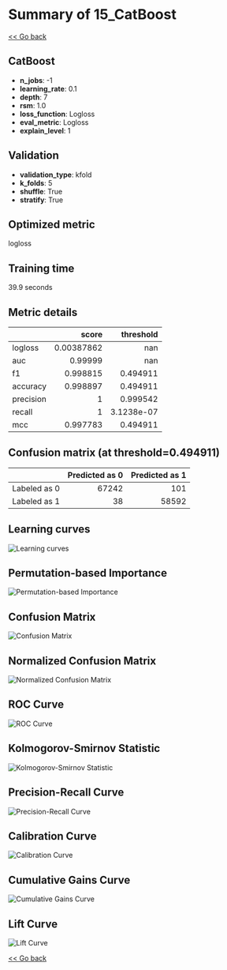# Summary of 15_CatBoost

[<< Go back](../README.md)


## CatBoost
- **n_jobs**: -1
- **learning_rate**: 0.1
- **depth**: 7
- **rsm**: 1.0
- **loss_function**: Logloss
- **eval_metric**: Logloss
- **explain_level**: 1

## Validation
 - **validation_type**: kfold
 - **k_folds**: 5
 - **shuffle**: True
 - **stratify**: True

## Optimized metric
logloss

## Training time

39.9 seconds

## Metric details
|           |      score |    threshold |
|:----------|-----------:|-------------:|
| logloss   | 0.00387862 | nan          |
| auc       | 0.99999    | nan          |
| f1        | 0.998815   |   0.494911   |
| accuracy  | 0.998897   |   0.494911   |
| precision | 1          |   0.999542   |
| recall    | 1          |   3.1238e-07 |
| mcc       | 0.997783   |   0.494911   |


## Confusion matrix (at threshold=0.494911)
|              |   Predicted as 0 |   Predicted as 1 |
|:-------------|-----------------:|-----------------:|
| Labeled as 0 |            67242 |              101 |
| Labeled as 1 |               38 |            58592 |

## Learning curves
![Learning curves](learning_curves.png)

## Permutation-based Importance
![Permutation-based Importance](permutation_importance.png)
## Confusion Matrix

![Confusion Matrix](confusion_matrix.png)


## Normalized Confusion Matrix

![Normalized Confusion Matrix](confusion_matrix_normalized.png)


## ROC Curve

![ROC Curve](roc_curve.png)


## Kolmogorov-Smirnov Statistic

![Kolmogorov-Smirnov Statistic](ks_statistic.png)


## Precision-Recall Curve

![Precision-Recall Curve](precision_recall_curve.png)


## Calibration Curve

![Calibration Curve](calibration_curve_curve.png)


## Cumulative Gains Curve

![Cumulative Gains Curve](cumulative_gains_curve.png)


## Lift Curve

![Lift Curve](lift_curve.png)



[<< Go back](../README.md)
